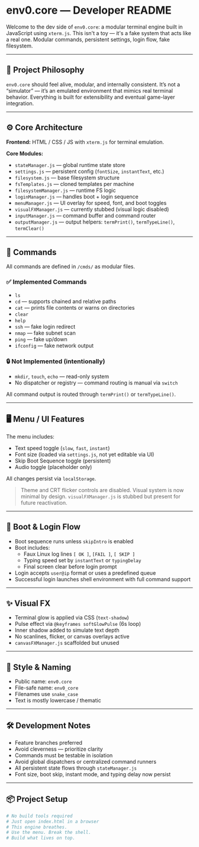 # env0.core — Developer README

Welcome to the dev side of `env0.core`: a modular terminal engine built in JavaScript using `xterm.js`. This isn't a toy — it's a fake system that acts like a real one. Modular commands, persistent settings, login flow, fake filesystem. 

---

## 🧠 Project Philosophy

`env0.core` should feel alive, modular, and internally consistent. It’s not a “simulator” — it’s an emulated environment that mimics real terminal behavior. Everything is built for extensibility and eventual game-layer integration.

---

## ⚙️ Core Architecture

**Frontend:** HTML / CSS / JS with `xterm.js` for terminal emulation.

**Core Modules:**
- `stateManager.js` — global runtime state store
- `settings.js` — persistent config (`fontSize`, `instantText`, etc.)
- `filesystem.js` — base filesystem structure
- `fsTemplates.js` — cloned templates per machine
- `filesystemManager.js` — runtime FS logic
- `loginManager.js` — handles boot + login sequence
- `menuManager.js` — UI overlay for speed, font, and boot toggles
- `visualFXManager.js` — currently stubbed (visual logic disabled)
- `inputManager.js` — command buffer and command router
- `outputManager.js` — output helpers: `termPrint()`, `termTypeLine()`, `termClear()`

---

## 📂 Commands

All commands are defined in `/cmds/` as modular files.

### ✅ Implemented Commands
- `ls`
- `cd` — supports chained and relative paths
- `cat` — prints file contents or warns on directories
- `clear`
- `help`
- `ssh` — fake login redirect
- `nmap` — fake subnet scan
- `ping` — fake up/down
- `ifconfig` — fake network output

### 🔒 Not Implemented (intentionally)
- `mkdir`, `touch`, `echo` — read-only system
- No dispatcher or registry — command routing is manual via `switch`

All command output is routed through `termPrint()` or `termTypeLine()`.

---

## 🖥️ Menu / UI Features

The menu includes:
- Text speed toggle (`slow`, `fast`, `instant`)
- Font size (loaded via `settings.js`, not yet editable via UI)
- Skip Boot Sequence toggle (persistent)
- Audio toggle (placeholder only)

All changes persist via `localStorage`.

> Theme and CRT flicker controls are disabled. Visual system is now minimal by design. `visualFXManager.js` is stubbed but present for future reactivation.

---

## 🧪 Boot & Login Flow

- Boot sequence runs unless `skipIntro` is enabled
- Boot includes:
  - Faux Linux log lines `[ OK ]`, `[FAIL ]`, `[ SKIP ]`
  - Typing speed set by `instantText` or `typingDelay`
  - Final screen clear before login prompt
- Login accepts `user@ip` format or uses a predefined queue
- Successful login launches shell environment with full command support

---

## ✨ Visual FX

- Terminal glow is applied via CSS (`text-shadow`)
- Pulse effect via `@keyframes softGlowPulse` (6s loop)
- Inner shadow added to simulate text depth
- No scanlines, flicker, or canvas overlays active
- `canvasFXManager.js` scaffolded but unused

---

## 🧱 Style & Naming

- Public name: `env0.core`
- File-safe name: `env0_core`
- Filenames use `snake_case`
- Text is mostly lowercase / thematic

---

## 🛠️ Development Notes

- Feature branches preferred
- Avoid cleverness — prioritize clarity
- Commands must be testable in isolation
- Avoid global dispatchers or centralized command runners
- All persistent state flows through `stateManager.js`
- Font size, boot skip, instant mode, and typing delay now persist

---

## 📦 Project Setup

```bash
# No build tools required
# Just open index.html in a browser
# This engine breathes.
# Use the menu. Break the shell.
# Build what lives on top.
